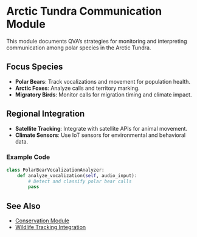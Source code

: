 # Arctic Tundra Communication Module

This module documents QVA’s strategies for monitoring and interpreting communication among polar species in the Arctic Tundra.

## Focus Species
- **Polar Bears**: Track vocalizations and movement for population health.
- **Arctic Foxes**: Analyze calls and territory marking.
- **Migratory Birds**: Monitor calls for migration timing and climate impact.

## Regional Integration
- **Satellite Tracking**: Integrate with satellite APIs for animal movement.
- **Climate Sensors**: Use IoT sensors for environmental and behavioral data.

### Example Code
```python
class PolarBearVocalizationAnalyzer:
    def analyze_vocalization(self, audio_input):
        # Detect and classify polar bear calls
        pass
```

## See Also
- [Conservation Module](../conservation.md)
- [Wildlife Tracking Integration](../integration/wildlife_tracking_integration.md)
